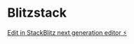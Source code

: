 # Blitzstack

[Edit in StackBlitz next generation editor ⚡️](https://stackblitz.com/~/github.com/SeneKela/Blitzstack)